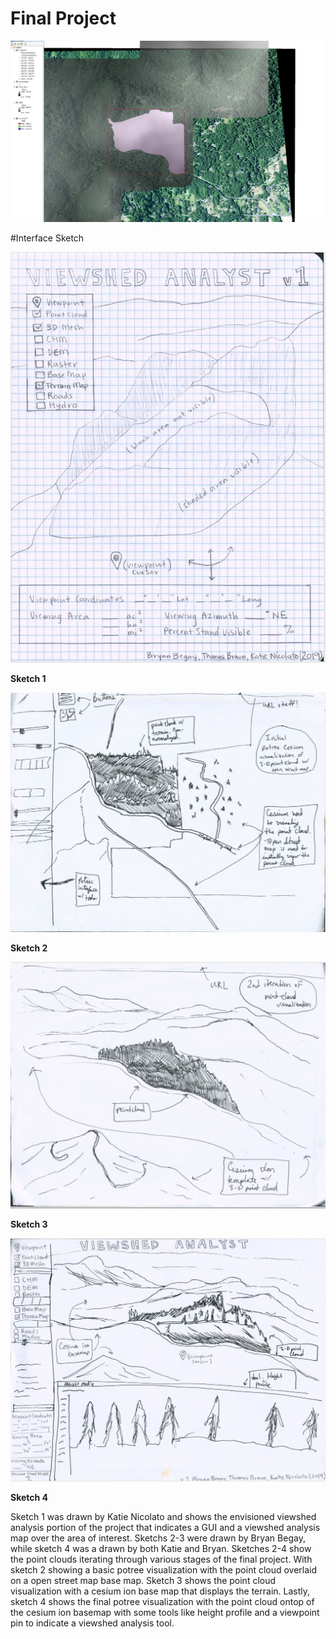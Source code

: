# Final Project

![image](/img/data_source.JPG)


#Interface Sketch

![image](/img/sketch_1.JPG)

**Sketch 1**

![image](/img/sketch_3.JPG)

**Sketch 2**

![image](/img/sketch_4.JPG)

**Sketch 3**

![image](/img/sketch_2.JPG)

**Sketch 4**

Sketch 1 was drawn by Katie Nicolato and shows the envisioned viewshed analysis portion of the project that indicates a GUI and a viewshed analysis map over the area of interest. Sketchs 2-3 were drawn by Bryan Begay, while sketch 4 was a drawn by both Katie and Bryan. Sketches 2-4 show the point clouds iterating through various stages of the final project. With sketch 2 showing a basic potree visualization with the point cloud overlaid on a open street map base map. Sketch 3 shows the point cloud visualization with a cesium ion base map that displays the terrain. Lastly, sketch 4 shows the final potree visualization with the point cloud ontop of the cesium ion basemap with some tools like height profile and a viewpoint pin to indicate a viewshed analysis tool.
